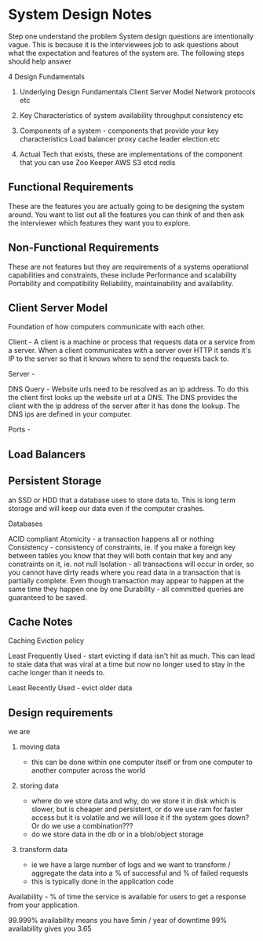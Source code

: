 # System Design Notes

Step one understand the problem
System design questions are intentionally vague. This is because it is the
interviewees job to ask questions about what the expectation and features of the
system are.  The following steps should help answer

4 Design Fundamentals

1) Underlying Design Fundamentals
Client Server Model
Network protocols
etc

2) Key Characteristics of system
availability
throughput
consistency
etc

3) Components of a system - components that provide your key characteristics 
Load balancer
proxy
cache
leader election
etc

4) Actual Tech that exists, these are implementations of the component that you
   can use
Zoo Keeper
AWS S3
etcd
redis

## Functional Requirements

These are the features you are actually going to be designing the system around.
You want to list out all the features you can think of and then ask the
interviewer which features they want you to explore.

## Non-Functional Requirements

These are not features but they are requirements of a systems operational
capabilities and constraints, these include
Performance and scalability
Portability and compatibility
Reliability, maintainability and availability.

## Client Server Model

Foundation of how computers communicate with each other.

Client - A client is a machine or process that requests data or a service from a
server.  When a client communicates with a server over HTTP it sends it's IP to
the server so that it knows where to send the requests back to.

Server - 

DNS Query - Website urls need to be resolved as an ip address.  To do this the
client first looks up the website url at a DNS.  The DNS provides the client
with the ip address of the server after it has done the lookup.  The DNS ips are
defined in your computer.

Ports - 


## Load Balancers


## Persistent Storage

an SSD or HDD that a database uses to store data to.  This is long term storage
and will keep our data even if the computer crashes.


Databases

ACID compliant
Atomicity - a transaction happens all or nothing
Consistency - consistency of constraints, ie. if you make a foreign key between
tables you know that they will both contain that key and any constraints on it,
ie. not null
Isolation - all transactions will occur in order, so you cannot have dirty reads
where you read data in a transaction that is partially complete.  Even though
transaction may appear to happen at the same time they happen one by one
Durability - all committed queries are guaranteed to be saved.


## Cache Notes

Caching Eviction policy

Least Frequently Used - start evicting if data isn't hit as much.  This can lead
to stale data that was viral at a time but now no longer used to stay in the
cache longer than it needs to.

Least Recently Used - evict older data


## Design requirements

we are
1) moving data
   - this can be done within one computer itself or from one computer to another computer across the world

2) storing data
   - where do we store data and why, do we store it in disk which is slower, but is cheaper and persistent, or do we use ram for faster access but it is volatile and we will lose it if the system goes down?  Or do we use a combination???
   - do we store data in the db or in a blob/object storage

3) transform data
   - ie we have a large number of logs and we want to transform / aggregate the data into a % of successful and % of failed requests
   - this is typically done in the application code



Availability - % of time the service is available for users to get a response from your application.

99.999% availability means you have 5min / year of downtime
99% availability gives you 3.65